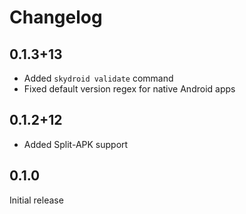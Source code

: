 # Changelog

## 0.1.3+13

- Added `skydroid validate` command
- Fixed default version regex for native Android apps

## 0.1.2+12

- Added Split-APK support

## 0.1.0

Initial release